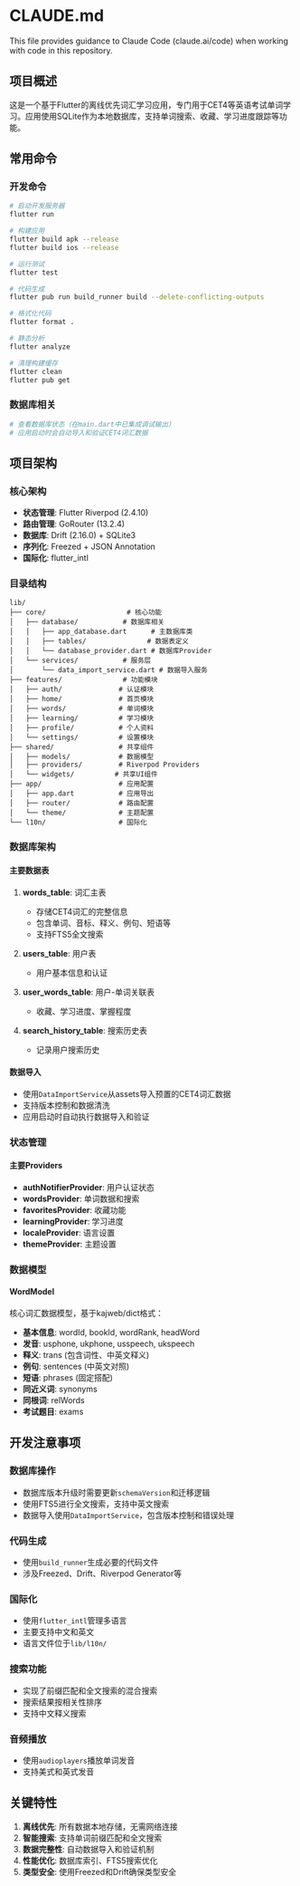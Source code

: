 # CLAUDE.md

This file provides guidance to Claude Code (claude.ai/code) when working with code in this repository.

## 项目概述

这是一个基于Flutter的离线优先词汇学习应用，专门用于CET4等英语考试单词学习。应用使用SQLite作为本地数据库，支持单词搜索、收藏、学习进度跟踪等功能。

## 常用命令

### 开发命令
```bash
# 启动开发服务器
flutter run

# 构建应用
flutter build apk --release
flutter build ios --release

# 运行测试
flutter test

# 代码生成
flutter pub run build_runner build --delete-conflicting-outputs

# 格式化代码
flutter format .

# 静态分析
flutter analyze

# 清理构建缓存
flutter clean
flutter pub get
```

### 数据库相关
```bash
# 查看数据库状态（在main.dart中已集成调试输出）
# 应用启动时会自动导入和验证CET4词汇数据
```

## 项目架构

### 核心架构
- **状态管理**: Flutter Riverpod (2.4.10)
- **路由管理**: GoRouter (13.2.4)
- **数据库**: Drift (2.16.0) + SQLite3
- **序列化**: Freezed + JSON Annotation
- **国际化**: flutter_intl

### 目录结构
```
lib/
├── core/                    # 核心功能
│   ├── database/           # 数据库相关
│   │   ├── app_database.dart      # 主数据库类
│   │   ├── tables/               # 数据表定义
│   │   └── database_provider.dart # 数据库Provider
│   └── services/           # 服务层
│       └── data_import_service.dart # 数据导入服务
├── features/               # 功能模块
│   ├── auth/              # 认证模块
│   ├── home/              # 首页模块
│   ├── words/             # 单词模块
│   ├── learning/          # 学习模块
│   ├── profile/           # 个人资料
│   └── settings/          # 设置模块
├── shared/                # 共享组件
│   ├── models/            # 数据模型
│   ├── providers/         # Riverpod Providers
│   └── widgets/          # 共享UI组件
├── app/                   # 应用配置
│   ├── app.dart           # 应用导出
│   ├── router/            # 路由配置
│   └── theme/             # 主题配置
└── l10n/                  # 国际化
```

### 数据库架构

#### 主要数据表
1. **words_table**: 词汇主表
   - 存储CET4词汇的完整信息
   - 包含单词、音标、释义、例句、短语等
   - 支持FTS5全文搜索

2. **users_table**: 用户表
   - 用户基本信息和认证

3. **user_words_table**: 用户-单词关联表
   - 收藏、学习进度、掌握程度

4. **search_history_table**: 搜索历史表
   - 记录用户搜索历史

#### 数据导入
- 使用`DataImportService`从assets导入预置的CET4词汇数据
- 支持版本控制和数据清洗
- 应用启动时自动执行数据导入和验证

### 状态管理

#### 主要Providers
- **authNotifierProvider**: 用户认证状态
- **wordsProvider**: 单词数据和搜索
- **favoritesProvider**: 收藏功能
- **learningProvider**: 学习进度
- **localeProvider**: 语言设置
- **themeProvider**: 主题设置

### 数据模型

#### WordModel
核心词汇数据模型，基于kajweb/dict格式：
- **基本信息**: wordId, bookId, wordRank, headWord
- **发音**: usphone, ukphone, usspeech, ukspeech
- **释义**: trans (包含词性、中英文释义)
- **例句**: sentences (中英文对照)
- **短语**: phrases (固定搭配)
- **同近义词**: synonyms
- **同根词**: relWords
- **考试题目**: exams

## 开发注意事项

### 数据库操作
- 数据库版本升级时需要更新`schemaVersion`和迁移逻辑
- 使用FTS5进行全文搜索，支持中英文搜索
- 数据导入使用`DataImportService`，包含版本控制和错误处理

### 代码生成
- 使用`build_runner`生成必要的代码文件
- 涉及Freezed、Drift、Riverpod Generator等

### 国际化
- 使用`flutter_intl`管理多语言
- 主要支持中文和英文
- 语言文件位于`lib/l10n/`

### 搜索功能
- 实现了前缀匹配和全文搜索的混合搜索
- 搜索结果按相关性排序
- 支持中文释义搜索

### 音频播放
- 使用`audioplayers`播放单词发音
- 支持美式和英式发音

## 关键特性

1. **离线优先**: 所有数据本地存储，无需网络连接
2. **智能搜索**: 支持单词前缀匹配和全文搜索
3. **数据完整性**: 自动数据导入和验证机制
4. **性能优化**: 数据库索引、FTS5搜索优化
5. **类型安全**: 使用Freezed和Drift确保类型安全